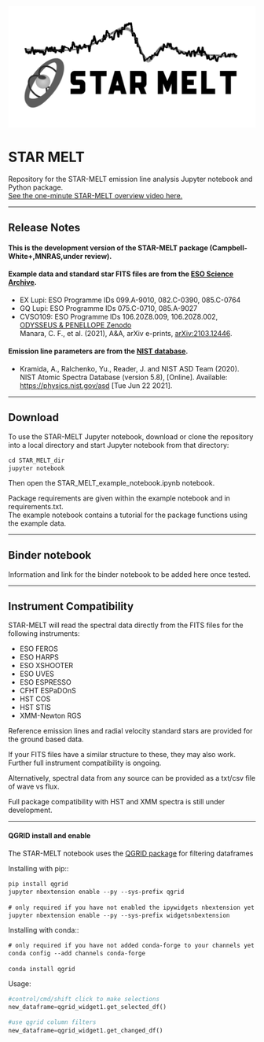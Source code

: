<img src="STAR_MELT_logo.png" width="600">

# STAR MELT
Repository for the STAR-MELT emission line analysis Jupyter notebook and Python package.\
[See the one-minute STAR-MELT overview video here.](https://youtu.be/grDMizYmU6U)

------------
## Release Notes
#### This is the development version of the STAR-MELT package (Campbell-White+,MNRAS,under review).

#### Example data and standard star FITS files are from the [ESO Science Archive](http://archive.eso.org/).

* EX Lupi: ESO Programme IDs 099.A-9010, 082.C-0390, 085.C-0764
* GQ Lupi: ESO Programme IDs 075.C-0710, 085.A-9027
* CVSO109: ESO Programme IDs 106.20Z8.009, 106.20Z8.002, [ODYSSEUS & PENELLOPE Zenodo](https://zenodo.org/communities/odysseus/)     
   Manara, C. F., et al. (2021), A&A, arXiv e-prints, [arXiv:2103.12446](https://arxiv.org/abs/2103.12446).

#### Emission line parameters are from the [NIST database](https://physics.nist.gov/PhysRefData/ASD/lines_form.html).  
* Kramida, A., Ralchenko, Yu., Reader, J. and NIST ASD Team (2020). NIST Atomic Spectra Database (version 5.8), [Online]. Available: <https://physics.nist.gov/asd> [Tue Jun 22 2021]. 



------------
## Download
To use the STAR-MELT Jupyter notebook, download or clone the repository into a local directory and start Jupyter notebook from that directory:
```
cd STAR_MELT_dir
jupyter notebook 
```
Then open the STAR_MELT_example_notebook.ipynb notebook.

Package requirements are given within the example notebook and in requirements.txt.\
The example notebook contains a tutorial for the package functions using the example data.

------------
## Binder notebook
Information and link for the binder notebook to be added here once tested.


------------
## Instrument Compatibility
STAR-MELT will read the spectral data directly from the FITS files for the following instruments:
* ESO FEROS
* ESO HARPS
* ESO XSHOOTER
* ESO UVES
* ESO ESPRESSO
* CFHT ESPaDOnS
* HST COS
* HST STIS
* XMM-Newton RGS

Reference emission lines and radial velocity standard stars are provided for the ground based data.

If your FITS files have a similar structure to these, they may also work. 
Further full instrument compatibility is ongoing. 

Alternatively, spectral data from any source can be provided as a txt/csv file of wave vs flux.

Full package compatibility with HST and XMM spectra is still under development. 


------------
#### QGRID install and enable
The STAR-MELT notebook uses the [QGRID package](https://github.com/quantopian/qgrid) for filtering dataframes

Installing with pip::
```
pip install qgrid
jupyter nbextension enable --py --sys-prefix qgrid

# only required if you have not enabled the ipywidgets nbextension yet
jupyter nbextension enable --py --sys-prefix widgetsnbextension
```

Installing with conda::
```
# only required if you have not added conda-forge to your channels yet
conda config --add channels conda-forge

conda install qgrid
```

Usage:

```python
#control/cmd/shift click to make selections
new_dataframe=qgrid_widget1.get_selected_df()
```
```python
#use qgrid column filters
new_dataframe=qgrid_widget1.get_changed_df()
```
